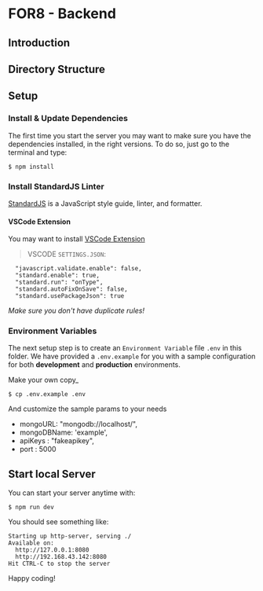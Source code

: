# FOR8 - Backend

## Introduction

## Directory Structure

## Setup

### Install & Update Dependencies
The first time you start the server you may want to make sure you have the dependencies installed, in the right versions. To do so, just go to the terminal and type:

```
$ npm install
```
### Install StandardJS Linter
[StandardJS](https://standardjs.com/) is a JavaScript style guide, linter, and formatter.

#### VSCode Extension
You may want to install [VSCode Extension](https://marketplace.visualstudio.com/items?itemName=chenxsan.vscode-standardjs)

> VSCODE `SETTINGS.JSON`:
```
  "javascript.validate.enable": false,
  "standard.enable": true,
  "standard.run": "onType",
  "standard.autoFixOnSave": false,
  "standard.usePackageJson": true
```

*Make sure you don't have duplicate rules!*

### Environment Variables

The next setup step is to create an `Environment Variable` file `.env` in this folder. We have provided a `.env.example` for you with a sample configuration for both **development** and **production** environments.

Make your own copy_
```
$ cp .env.example .env
```

And customize the sample params to your needs

- mongoURL: "mongodb://localhost/",
- mongoDBName: 'example',
- apiKeys : "fakeapikey",
- port : 5000

## Start local Server

You can start your server anytime with:

```
$ npm run dev
```

You should see something like:
```
Starting up http-server, serving ./
Available on:
  http://127.0.0.1:8080
  http://192.168.43.142:8080
Hit CTRL-C to stop the server
```

Happy coding!
